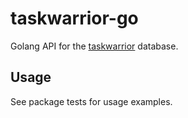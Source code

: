 # taskwarrior-go
Golang API for the [taskwarrior](https://taskwarrior.org/) database.

## Usage
See package tests for usage examples.

